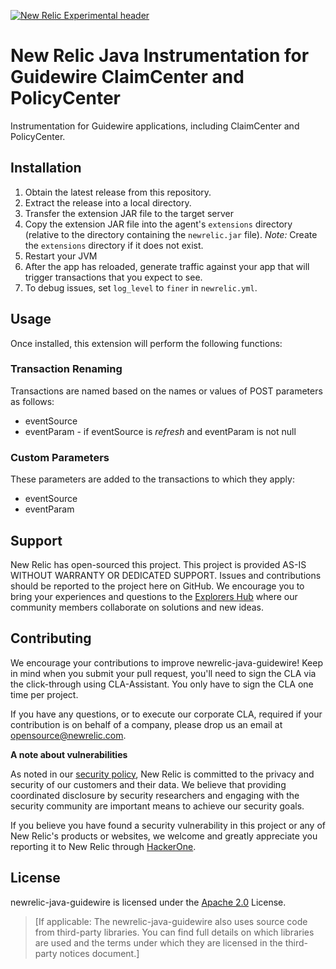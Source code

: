 [![New Relic Experimental header](https://github.com/newrelic/opensource-website/raw/master/src/images/categories/Experimental.png)](https://opensource.newrelic.com/oss-category/#new-relic-experimental)

# New Relic Java Instrumentation for Guidewire ClaimCenter and PolicyCenter

Instrumentation for Guidewire applications, including ClaimCenter and PolicyCenter.

## Installation

1. Obtain the latest release from this repository.
1. Extract the release into a local directory.
1. Transfer the extension JAR file to the target server
1. Copy the extension JAR file into the agent's `extensions` directory (relative to the directory containing the `newrelic.jar` file).
    *Note:* Create the `extensions` directory if it does not exist.
1. Restart your JVM
1. After the app has reloaded, generate traffic against your app that will trigger transactions that you expect to see.
1. To debug issues, set `log_level` to `finer` in `newrelic.yml`.

## Usage

Once installed, this extension will perform the following functions:

### Transaction Renaming

Transactions are named based on the names or values of POST parameters as follows:

* eventSource
* eventParam - if eventSource is _refresh_ and eventParam is not null

### Custom Parameters

These parameters are added to the transactions to which they apply:

* eventSource
* eventParam

## Support

New Relic has open-sourced this project. This project is provided AS-IS WITHOUT WARRANTY OR DEDICATED SUPPORT. Issues and contributions should be reported to the project here on GitHub. We encourage you to bring your experiences and questions to the [Explorers Hub](https://discuss.newrelic.com) where our community members collaborate on solutions and new ideas.

## Contributing

We encourage your contributions to improve newrelic-java-guidewire! Keep in mind when you submit your pull request, you'll need to sign the CLA via the click-through using CLA-Assistant. You only have to sign the CLA one time per project.

If you have any questions, or to execute our corporate CLA, required if your contribution is on behalf of a company,  please drop us an email at opensource@newrelic.com.

**A note about vulnerabilities**

As noted in our [security policy](../../security/policy), New Relic is committed to the privacy and security of our customers and their data. We believe that providing coordinated disclosure by security researchers and engaging with the security community are important means to achieve our security goals.

If you believe you have found a security vulnerability in this project or any of New Relic's products or websites, we welcome and greatly appreciate you reporting it to New Relic through [HackerOne](https://hackerone.com/newrelic).

## License
newrelic-java-guidewire is licensed under the [Apache 2.0](http://apache.org/licenses/LICENSE-2.0.txt) License.
>[If applicable: The newrelic-java-guidewire also uses source code from third-party libraries. You can find full details on which libraries are used and the terms under which they are licensed in the third-party notices document.]
